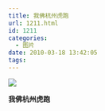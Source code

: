 ```yaml
---
title: 我佛杭州虎跑
url: 1211.html
id: 1211
categories:
  - 图片
date: 2010-03-18 13:42:05
tags:
---
```


![](http://photo.guolaijie.com/rooufer/attachments/month_1003/b2010318134125.jpg)  

**我佛杭州虎跑**